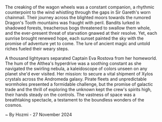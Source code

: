 
The creaking of the wagon wheels was a constant companion, a rhythmic counterpoint to the wind whistling through the gaps in Sir Gareth's worn chainmail.  Their journey across the blighted moors towards the rumored Dragon's Tooth mountains was fraught with peril.  Bandits lurked in shadowed forests, treacherous bogs threatened to swallow them whole, and the ever-present threat of starvation gnawed at their resolve. Yet, each sunrise brought renewed hope, each sunset painted the sky with the promise of adventure yet to come.  The lure of ancient magic and untold riches fueled their weary steps.

A thousand lightyears separated Captain Eva Rostova from her homeworld.  The hum of the Althea's hyperdrive was a soothing constant as she navigated the swirling nebula, a kaleidoscope of colors unseen on any planet she'd ever visited.  Her mission: to secure a vital shipment of Xylos crystals across the Andromeda galaxy.  Pirate fleets and unpredictable wormholes presented a formidable challenge, but the promise of galactic trade and the thrill of exploring the unknown kept the crew's spirits high, their hands steady on the controls.  The vastness of space was a breathtaking spectacle, a testament to the boundless wonders of the cosmos.

~ By Hozmi - 27 November 2024
